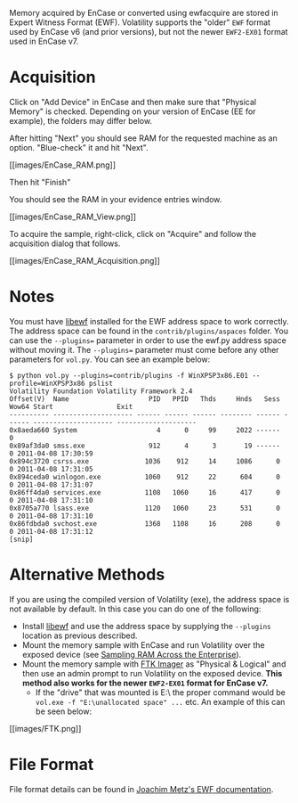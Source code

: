 Memory acquired by EnCase or converted using ewfacquire are stored in Expert Witness Format (EWF).  Volatility supports the "older" `EWF` format used by EnCase v6 (and prior versions), but not the newer `EWF2-EX01` format used in EnCase v7.

# Acquisition

Click on "Add Device" in EnCase and then make sure that "Physical Memory" is checked.  Depending on your version of EnCase (EE for example), the folders may differ below.

After hitting "Next" you should see RAM for the requested machine as an option.  "Blue-check" it and hit "Next".

[[images/EnCase_RAM.png]]

Then hit "Finish"

You should see the RAM in your evidence entries window.

[[images/EnCase_RAM_View.png]]


To acquire the sample, right-click, click on "Acquire"  and follow the acquisition dialog that follows.

[[images/EnCase_RAM_Acquisition.png]]

# Notes

You must have [libewf](https://code.google.com/p/libewf/) installed for the EWF address space to work correctly.  The address space can be found in the `contrib/plugins/aspaces` folder.  You can use the `--plugins=` parameter in order to use the ewf.py address space without moving it.  The `--plugins=` parameter must come before any other parameters for `vol.py`.  You can see an example below:

	$ python vol.py --plugins=contrib/plugins -f WinXPSP3x86.E01 --profile=WinXPSP3x86 pslist
	Volatility Foundation Volatility Framework 2.4
	Offset(V)  Name                    PID   PPID   Thds     Hnds   Sess  Wow64 Start                Exit    
	---------- -------------------- ------ ------ ------ -------- ------ ------ -------------------- --------------------
	0x8aeda660 System                    4      0     99     2022 ------      0    
	0x89af3da0 smss.exe                912      4      3       19 ------      0 2011-04-08 17:30:59    
	0x894c3720 csrss.exe              1036    912     14     1086      0      0 2011-04-08 17:31:05    
	0x894ceda0 winlogon.exe           1060    912     22      604      0      0 2011-04-08 17:31:07    
	0x86ff4da0 services.exe           1108   1060     16      417      0      0 2011-04-08 17:31:10    
	0x8705a770 lsass.exe              1120   1060     23      531      0      0 2011-04-08 17:31:10    
	0x86fdbda0 svchost.exe            1368   1108     16      208      0      0 2011-04-08 17:31:12    
	[snip] 

# Alternative Methods

If you are using the compiled version of Volatility (exe), the address space is not available by default. In this case you can do one of the following: 

* Install [libewf](https://code.google.com/p/libewf/) and use the address space by supplying the `--plugins` location as previous described. 
* Mount the memory sample with EnCase and run Volatility over the exposed device (see [Sampling RAM Across the Enterprise](http://volatility-labs.blogspot.com/2013/10/sampling-ram-across-encase-enterprise.html)). 
* Mount the memory sample with [FTK Imager](http://www.accessdata.com/support/product-downloads) as "Physical & Logical" and then use an admin prompt to run Volatility on the exposed device. **This method also works for the newer `EWF2-EX01` format for EnCase v7.**
    * If the "drive" that was mounted is E:\ the proper command would be `vol.exe -f "E:\unallocated space" ...` etc. An example of this can be seen below: 

[[images/FTK.png]]

# File Format

File format details can be found in [Joachim Metz's EWF documentation](http://code.google.com/p/libewf/downloads/detail?name=Expert%20Witness%20Compression%20Format%20%28EWF%29.pdf).

